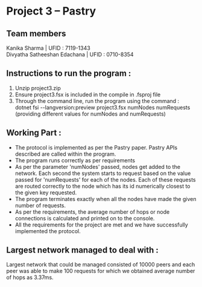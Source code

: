 # Project 3 – Pastry

## Team members
Kanika Sharma | UFID : 7119-1343 <br />
Divyatha Satheeshan Edachana | UFID : 0710-8354

## Instructions to run the program :
1. Unzip project3.zip
2. Ensure project3.fsx is included in the compile in .fsproj file
3. Through the command line, run the program using the command :
dotnet fsi --langversion:preview project3.fsx numNodes numRequests
(providing different values for numNodes and numRequests)

## Working Part :

<ul>
<li>The protocol is implemented as per the Pastry paper. Pastry APIs described are called within the program.</li>
<li>The program runs correctly as per requirements</li>
<li>As per the parameter 'numNodes' passed, nodes get added to the network. Each second the system starts to request based on the value passed for 'numRequests' for each of the nodes. Each of these requests are routed correctly to the node which has its id numerically closest to the given key requested.</li>
<li>The program terminates exactly when all the nodes have made the given number of requests.</li>  
<li>As per the requirements, the average number of hops or node connections is calculated and printed on to the console.</li>
<li>All the requirements for the project are met and we have successfully implemented the protocol.</li>
</ul>

## Largest network managed to deal with :

Largest network that could be managed consisted of 10000 peers and each peer was able to make 100 requests for which we obtained average number of hops as 3.37ms. 
